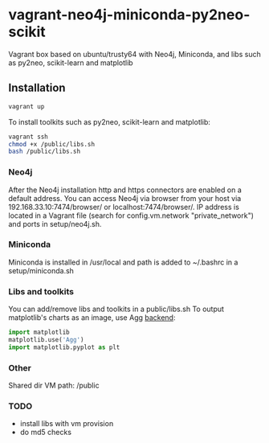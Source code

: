 # vagrant-neo4j-miniconda-py2neo-scikit
Vagrant box based on ubuntu/trusty64 with Neo4j, Miniconda, and libs such as py2neo, scikit-learn and matplotlib

## Installation
```bash
vagrant up
```
To install toolkits such as py2neo, scikit-learn and matplotlib:
```sh
vagrant ssh
chmod +x /public/libs.sh
bash /public/libs.sh
```

### Neo4j
After the Neo4j installation http and https connectors are enabled on a default address.
You can access Neo4j via browser from your host via 192.168.33.10:7474/browser/ or localhost:7474/browser/.
IP address is located in a Vagrant file (search for config.vm.network "private_network") and ports in setup/neo4j.sh.

### Miniconda
Miniconda is installed in /usr/local and path is added to ~/.bashrc in a setup/miniconda.sh

### Libs and toolkits
You can add/remove libs and toolkits in a public/libs.sh
To output matplotlib's charts as an image, use Agg [backend](http://matplotlib.org/faq/usage_faq.html#what-is-a-backend):
```python
import matplotlib
matplotlib.use('Agg')
import matplotlib.pyplot as plt
```

### Other
Shared dir VM path: /public

### TODO
- install libs with vm provision
- do md5 checks
